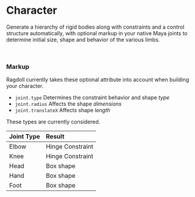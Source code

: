 # Character

Generate a hierarchy of rigid bodies along with constraints and a control structure automatically, with optional markup in your native Maya joints to determine initial size, shape and behavior of the various limbs.

<br>

### Markup

Ragdoll currently takes these optional attribute into account when building your character.

- `joint.type` Determines the constraint behavior and shape *type*
- `joint.radius` Affects the shape *dimensions*
- `joint.translateX` Affects shape *length*

These types are currently considered.

| Joint Type | Result
|:-----------|:------------
| Elbow      | Hinge Constraint
| Knee       | Hinge Constraint
| Head       | Box shape
| Hand       | Box shape
| Foot       | Box shape
